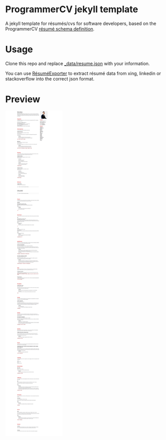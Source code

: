 ProgrammerCV jekyll template
============

A jekyll template for résumés/cvs for software developers, based on the ProgrammerCV [résumé schema definition](https://github.com/programmercv/schema).

# Usage

Clone this repo and replace [_data/resume.json](_data/resume.json) with your information.

You can use [RésuméExporter](https://github.com/programmercv/resume_exporter) to extract résumé data from xing, linkedin or stackoverflow into the correct json format.

# Preview

[![Résumé Preview Image](/screen.png)](/screen.png)